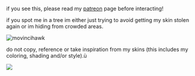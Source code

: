 if you see this, please read my [patreon](https://www.patreon.com/justdem4n/about) page before interacting!

if you spot me in a tree im either just trying to avoid getting my skin stolen again or im hiding from crowded areas.

![movincihawk](https://github.com/user-attachments/assets/e9626678-badd-414e-9933-6798ab905a2e)

do not copy, reference or take inspiration from my skins (this includes my coloring, shading and/or style).ù

![](https://komarev.com/ghpvc/?username=justDem4n&color=396675)
